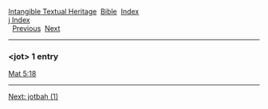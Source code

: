 [Intangible Textual Heritage](../../index)  [Bible](../index) 
[Index](index)   
[j Index](_j_)  
  [Previous](c06337)  [Next](c06339) 

------------------------------------------------------------------------

### &lt;jot&gt; 1 entry

[Mat 5:18](../kjv/mat005.htm#018)  

------------------------------------------------------------------------

[Next: jotbah (1)](c06339)
